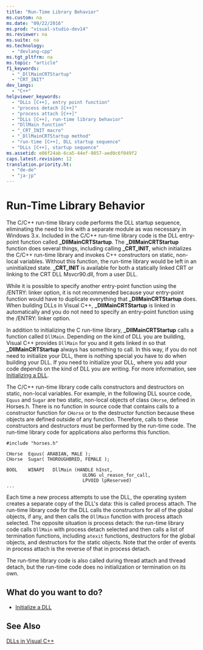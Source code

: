 ```yaml
---
title: "Run-Time Library Behavior"
ms.custom: na
ms.date: "09/22/2016"
ms.prod: "visual-studio-dev14"
ms.reviewer: na
ms.suite: na
ms.technology: 
  - "devlang-cpp"
ms.tgt_pltfrm: na
ms.topic: "article"
f1_keywords: 
  - "_DllMainCRTStartup"
  - "CRT_INIT"
dev_langs: 
  - "C++"
helpviewer_keywords: 
  - "DLLs [C++], entry point function"
  - "process detach [C++]"
  - "process attach [C++]"
  - "DLLs [C++], run-time library behavior"
  - "DllMain function"
  - "_CRT_INIT macro"
  - "_DllMainCRTStartup method"
  - "run-time [C++], DLL startup sequence"
  - "DLLs [C++], startup sequence"
ms.assetid: e06f24ab-6ca5-44ef-9857-aed0c6f049f2
caps.latest.revision: 12
translation.priority.ht: 
  - "de-de"
  - "ja-jp"
---
```

# Run-Time Library Behavior
The C/C++ run-time library code performs the DLL startup sequence, eliminating the need to link with a separate module as was necessary in Windows 3.x. Included in the C/C++ run-time library code is the DLL entry-point function called **_DllMainCRTStartup**. The **_DllMainCRTStartup** function does several things, including calling **_CRT_INIT**, which initializes the C/C++ run-time library and invokes C++ constructors on static, non-local variables. Without this function, the run-time library would be left in an uninitialized state. **_CRT_INIT** is available for both a statically linked CRT or linking to the CRT DLL Msvcr90.dll, from a user DLL.  
  
 While it is possible to specify another entry-point function using the /ENTRY: linker option, it is not recommended because your entry-point function would have to duplicate everything that **_DllMainCRTStartup** does. When building DLLs in Visual C++, **_DllMainCRTStartup** is linked in automatically and you do not need to specify an entry-point function using the /ENTRY: linker option.  
  
 In addition to initializing the C run-time library, **_DllMainCRTStartup** calls a function called `DllMain`. Depending on the kind of DLL you are building, Visual C++ provides `DllMain` for you and it gets linked in so that **_DllMainCRTStartup** always has something to call. In this way, if you do not need to initialize your DLL, there is nothing special you have to do when building your DLL. If you need to initialize your DLL, where you add your code depends on the kind of DLL you are writing. For more information, see [Initializing a DLL](../vs140/initializing-a-dll.md).  
  
 The C/C++ run-time library code calls constructors and destructors on static, non-local variables. For example, in the following DLL source code, `Equus` and `Sugar` are two static, non-local objects of class `CHorse`, defined in Horses.h. There is no function in source code that contains calls to a constructor function for `CHorse` or to the destructor function because these objects are defined outside of any function. Therefore, calls to these constructors and destructors must be performed by the run-time code. The run-time library code for applications also performs this function.  
  
```  
#include "horses.h"  
  
CHorse  Equus( ARABIAN, MALE );  
CHorse  Sugar( THOROUGHBRED, FEMALE );  
  
BOOL    WINAPI   DllMain (HANDLE hInst,   
                            ULONG ul_reason_for_call,  
                            LPVOID lpReserved)  
...  
```  
  
 Each time a new process attempts to use the DLL, the operating system creates a separate copy of the DLL's data: this is called process attach. The run-time library code for the DLL calls the constructors for all of the global objects, if any, and then calls the `DllMain` function with process attach selected. The opposite situation is process detach: the run-time library code calls `DllMain` with process detach selected and then calls a list of termination functions, including `atexit` functions, destructors for the global objects, and destructors for the static objects. Note that the order of events in process attach is the reverse of that in process detach.  
  
 The run-time library code is also called during thread attach and thread detach, but the run-time code does no initialization or termination on its own.  
  
## What do you want to do?  
  
-   [Initialize a DLL](../vs140/initializing-a-dll.md)  
  
## See Also  
 [DLLs in Visual C++](../vs140/dlls-in-visual-c--.md)